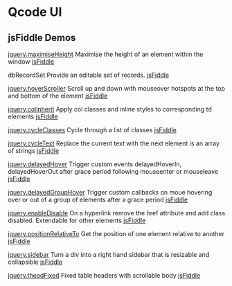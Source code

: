 # Qcode UI
## jsFiddle Demos

[jquery.maximiseHeight](https://trac.qcode.co.uk/js/browser/JS/trunk/qcode/jquery.maximiseHeight)
Maximise the height of an element within the window
[jsFiddle](http://jsfiddle.net/daniel_qcode/Xedb3)

dbRecordSet
Provide an editable set of records.
[jsFiddle](http://jsfiddle.net/PeterChaplin/yCFQP/)

[jquery.hoverScroller](https://trac.qcode.co.uk/js/browser/JS/trunk/qcode/jquery.hoverScroller.js)
Scroll up and down with mouseover hotspots at the top and bottom of the element
[jsFiddle](http://jsfiddle.net/PeterChaplin/vbgFU/)

[jquery.colInherit](https://trac.qcode.co.uk/js/browser/JS/trunk/qcode/jquery.colInherit.js)
Apply col classes and inline styles to corresponding td elements
[jsFiddle](http://jsfiddle.net/PeterChaplin/U74LT/)

[jquery.cycleClasses](https://trac.qcode.co.uk/js/browser/JS/trunk/qcode/jquery.cycleClasses.js)
Cycle through a list of classes
[jsFiddle](http://jsfiddle.net/PeterChaplin/jQHpJ/)

[jquery.cycleText](https://trac.qcode.co.uk/js/browser/JS/trunk/qcode/jquery.cycleClasses.js)
Replace the current text with the next element is an array of strings
[jsFiddle](http://jsfiddle.net/PeterChaplin/6nuMD/)

[jquery.delayedHover](https://trac.qcode.co.uk/js/browser/JS/trunk/qcode/jquery.delayedHover.js)
Trigger custom events delayedHoverIn, delayedHoverOut after grace period following mouseenter or mouseleave
[jsFiddle](http://jsfiddle.net/PeterChaplin/6vcPt/)

[jquery.delayedGroupHover](https://trac.qcode.co.uk/js/browser/JS/trunk/qcode/jquery.delayedGroupHover.js)
Trigger custom callbacks on moue hovering over or out of a group of elements after a grace period
[jsFiddle](http://jsfiddle.net/PeterChaplin/ze9WH/)

[jquery.enableDisable](https://trac.qcode.co.uk/js/browser/JS/trunk/qcode/jquery.enableDisable.js)
On a hyperlink remove the href attribute and add class disabled. Extendable for other elements
[jsFiddle](http://jsfiddle.net/PeterChaplin/tnaZV/)

[jquery.positionRelativeTo](https://trac.qcode.co.uk/js/browser/JS/trunk/qcode/jquery.positionRelativeTo.js)
Get the position of one element relative to another
[jsFiddle](http://jsfiddle.net/PeterChaplin/tb7w3/)

[jquery.sidebar](https://trac.qcode.co.uk/js/browser/JS/trunk/qcode/jquery.sidebar.js)
Turn a div into a right hand sidebar that is resizable and collapsible
[jsFiddle](http://jsfiddle.net/PeterChaplin/RV7kH/)

[jquery.theadFixed](https://trac.qcode.co.uk/js/browser/JS/trunk/qcode/jquery.theadFixed.js)
Fixed table headers with scrollable body
[jsFiddle](http://jsfiddle.net/PeterChaplin/wAfbu/)